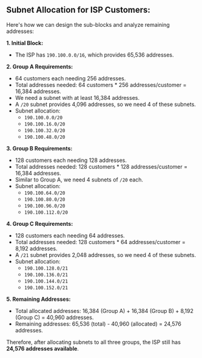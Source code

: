 ## Subnet Allocation for ISP Customers:

Here's how we can design the sub-blocks and analyze remaining addresses:

**1. Initial Block:**

*   The ISP has `190.100.0.0/16`, which provides 65,536 addresses.

**2. Group A Requirements:**

*   64 customers each needing 256 addresses.
*   Total addresses needed: 64 customers * 256 addresses/customer = 16,384 addresses.
*   We need a subnet with at least 16,384 addresses. 
*   A `/20` subnet provides 4,096 addresses, so we need 4 of these subnets.
*   Subnet allocation:
    *   `190.100.0.0/20`
    *   `190.100.16.0/20`
    *   `190.100.32.0/20`
    *   `190.100.48.0/20`

**3. Group B Requirements:**

*   128 customers each needing 128 addresses.
*   Total addresses needed: 128 customers * 128 addresses/customer = 16,384 addresses.
*   Similar to Group A, we need 4 subnets of `/20` each.
*   Subnet allocation:
    *   `190.100.64.0/20`
    *   `190.100.80.0/20`
    *   `190.100.96.0/20`
    *   `190.100.112.0/20`

**4. Group C Requirements:**

*   128 customers each needing 64 addresses.
*   Total addresses needed: 128 customers * 64 addresses/customer = 8,192 addresses.
*   A `/21` subnet provides 2,048 addresses, so we need 4 of these subnets.
*   Subnet allocation:
    *   `190.100.128.0/21`
    *   `190.100.136.0/21`
    *   `190.100.144.0/21`
    *   `190.100.152.0/21`

**5. Remaining Addresses:**

*   Total allocated addresses: 16,384 (Group A) + 16,384 (Group B) + 8,192 (Group C) = 40,960 addresses.
*   Remaining addresses: 65,536 (total) - 40,960 (allocated) = 24,576 addresses.

Therefore, after allocating subnets to all three groups, the ISP still has **24,576 addresses available**. 
